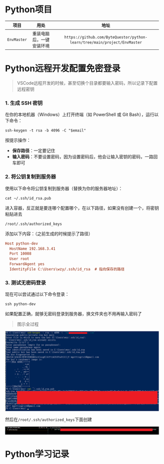 # Python项目

|    项目     |           用处           |                             地址                             |
| :---------: | :----------------------: | :----------------------------------------------------------: |
| `EnvMaster` | 重装电脑后，一键安装环境 | `https://github.com/ByteQuestor/python-learn/tree/main/project/EnvMaster` |

# Python远程开发配置免密登录

> VSCode远程开发的时候，甚至切换个目录都要输入密码，所以记录下配置远程密钥

### 1. 生成 SSH 密钥

在你的本地机器（Windows）上打开终端（如 PowerShell 或 Git Bash），运行以下命令：

```shell
ssh-keygen -t rsa -b 4096 -C "$email"
```

按提示操作：

- **保存路径**：一定要记住
- **输入密码**：不要设置密码，因为设置密码后，他会让输入密钥的密码，一路回车即可

### 2. 将公钥复制到服务器

使用以下命令将公钥复制到服务器（替换为你的服务器地址）：

```shell
cat ~/.ssh/id_rsa.pub
```

进入容器，反正就是要连哪个配置哪个，在以下路径，如果没有创建一个，将密钥粘贴进去

```shell
/root/.ssh/authorized_keys
```

添加以下内容：（之前生成的时候提示了路径）

```ini
Host python-dev
  HostName 192.168.3.41
  Port 10008
  User root
  ForwardAgent yes
  IdentityFile C:\Users\wzy/.ssh/id_rsa  # 指向保存的路径
```

### 3. 测试无密码登录

现在可以尝试通过以下命令登录：

```shell
ssh python-dev
```

如果配置正确，就够无密码登录到服务器，换文件夹也不用再输入密码了

> 图示全过程

![allinone](./img/noPassword/allinone.png)

然后在`/root/.ssh/authorized_keys`下面创建

![allinone](./img/noPassword/4.png)

# Python学习记录